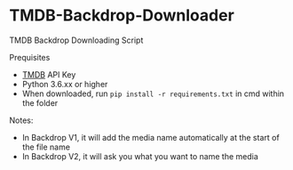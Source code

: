 # TMDB-Backdrop-Downloader
TMDB Backdrop Downloading Script 

Prequisites 
- [TMDB](https://www.themoviedb.org/) API Key
- Python 3.6.xx or higher
- When downloaded, run `pip install -r requirements.txt` in cmd within the folder

Notes:
- In Backdrop V1, it will add the media name automatically at the start of the file name
- In Backdrop V2, it will ask you what you want to name the media



